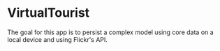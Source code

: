 # VirtualTourist
The goal for this app is to persist a complex model using core data on a local device and using Flickr's API.
